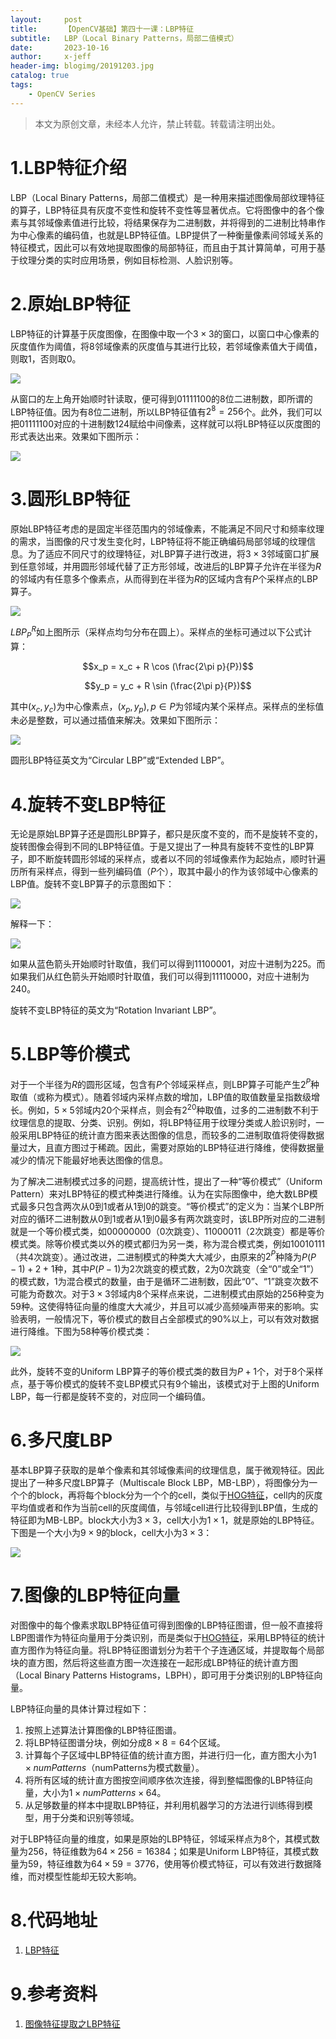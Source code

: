 ```yaml
---
layout:     post
title:      【OpenCV基础】第四十一课：LBP特征
subtitle:   LBP（Local Binary Patterns，局部二值模式）
date:       2023-10-16
author:     x-jeff
header-img: blogimg/20191203.jpg
catalog: true
tags:
    - OpenCV Series
---
```

>本文为原创文章，未经本人允许，禁止转载。转载请注明出处。

# 1.LBP特征介绍

LBP（Local Binary Patterns，局部二值模式）是一种用来描述图像局部纹理特征的算子，LBP特征具有灰度不变性和旋转不变性等显著优点。它将图像中的各个像素与其邻域像素值进行比较，将结果保存为二进制数，并将得到的二进制比特串作为中心像素的编码值，也就是LBP特征值。LBP提供了一种衡量像素间邻域关系的特征模式，因此可以有效地提取图像的局部特征，而且由于其计算简单，可用于基于纹理分类的实时应用场景，例如目标检测、人脸识别等。

# 2.原始LBP特征

LBP特征的计算基于灰度图像，在图像中取一个$3 \times 3$的窗口，以窗口中心像素的灰度值作为阈值，将8邻域像素的灰度值与其进行比较，若邻域像素值大于阈值，则取1，否则取0。

![](https://xjeffblogimg.oss-cn-beijing.aliyuncs.com/BLOGIMG/BlogImage/OpenCVSeries/Lesson41/41x1.png)

从窗口的左上角开始顺时针读取，便可得到01111100的8位二进制数，即所谓的LBP特征值。因为有8位二进制，所以LBP特征值有$2^8=256$个。此外，我们可以把01111100对应的十进制数124赋给中间像素，这样就可以将LBP特征以灰度图的形式表达出来。效果如下图所示：

![](https://xjeffblogimg.oss-cn-beijing.aliyuncs.com/BLOGIMG/BlogImage/OpenCVSeries/Lesson41/41x7.png)

# 3.圆形LBP特征

原始LBP特征考虑的是固定半径范围内的邻域像素，不能满足不同尺寸和频率纹理的需求，当图像的尺寸发生变化时，LBP特征将不能正确编码局部邻域的纹理信息。为了适应不同尺寸的纹理特征，对LBP算子进行改进，将$3\times 3$邻域窗口扩展到任意邻域，并用圆形邻域代替了正方形邻域，改进后的LBP算子允许在半径为$R$的邻域内有任意多个像素点，从而得到在半径为$R$的区域内含有$P$个采样点的LBP算子。

![](https://xjeffblogimg.oss-cn-beijing.aliyuncs.com/BLOGIMG/BlogImage/OpenCVSeries/Lesson41/41x2.png)

$LBP^R_P$如上图所示（采样点均匀分布在圆上）。采样点的坐标可通过以下公式计算：

$$x_p = x_c + R \cos (\frac{2\pi p}{P})$$

$$y_p = y_c + R \sin (\frac{2\pi p}{P})$$

其中$(x_c,y_c)$为中心像素点，$(x_p,y_p), p \in P$为邻域内某个采样点。采样点的坐标值未必是整数，可以通过插值来解决。效果如下图所示：

![](https://xjeffblogimg.oss-cn-beijing.aliyuncs.com/BLOGIMG/BlogImage/OpenCVSeries/Lesson41/41x8.png)

圆形LBP特征英文为“Circular LBP”或“Extended LBP”。

# 4.旋转不变LBP特征

无论是原始LBP算子还是圆形LBP算子，都只是灰度不变的，而不是旋转不变的，旋转图像会得到不同的LBP特征值。于是又提出了一种具有旋转不变性的LBP算子，即不断旋转圆形邻域的采样点，或者以不同的邻域像素作为起始点，顺时针遍历所有采样点，得到一些列编码值（$P$个），取其中最小的作为该邻域中心像素的LBP值。旋转不变LBP算子的示意图如下：

![](https://xjeffblogimg.oss-cn-beijing.aliyuncs.com/BLOGIMG/BlogImage/OpenCVSeries/Lesson41/41x3.png)

解释一下：

![](https://xjeffblogimg.oss-cn-beijing.aliyuncs.com/BLOGIMG/BlogImage/OpenCVSeries/Lesson41/41x5.png)

如果从蓝色箭头开始顺时针取值，我们可以得到11100001，对应十进制为225。而如果我们从红色箭头开始顺时针取值，我们可以得到11110000，对应十进制为240。

旋转不变LBP特征的英文为“Rotation Invariant LBP”。

# 5.LBP等价模式

对于一个半径为$R$的圆形区域，包含有$P$个邻域采样点，则LBP算子可能产生$2^P$种取值（或称为模式）。随着邻域内采样点数的增加，LBP值的取值数量呈指数级增长。例如，$5 \times 5$邻域内20个采样点，则会有$2^{20}$种取值，过多的二进制数不利于纹理信息的提取、分类、识别。例如，将LBP特征用于纹理分类或人脸识别时，一般采用LBP特征的统计直方图来表达图像的信息，而较多的二进制取值将使得数据量过大，且直方图过于稀疏。因此，需要对原始的LBP特征进行降维，使得数据量减少的情况下能最好地表达图像的信息。

为了解决二进制模式过多的问题，提高统计性，提出了一种“等价模式”（Uniform Pattern）来对LBP特征的模式种类进行降维。认为在实际图像中，绝大数LBP模式最多只包含两次从0到1或者从1到0的跳变。“等价模式”的定义为：当某个LBP所对应的循环二进制数从0到1或者从1到0最多有两次跳变时，该LBP所对应的二进制就是一个等价模式类，如00000000（0次跳变）、11000011（2次跳变）都是等价模式类。除等价模式类以外的模式都归为另一类，称为混合模式类，例如10010111（共4次跳变）。通过改进，二进制模式的种类大大减少，由原来的$2^P$种降为$P(P-1)+2+1$种，其中$P(P-1)$为2次跳变的模式数，2为0次跳变（全“0”或全“1”）的模式数，1为混合模式的数量，由于是循环二进制数，因此“0”、“1”跳变次数不可能为奇数次。对于$3 \times 3$邻域内8个采样点来说，二进制模式由原始的256种变为59种。这使得特征向量的维度大大减少，并且可以减少高频噪声带来的影响。实验表明，一般情况下，等价模式的数目占全部模式的90%以上，可以有效对数据进行降维。下图为58种等价模式类：

![](https://xjeffblogimg.oss-cn-beijing.aliyuncs.com/BLOGIMG/BlogImage/OpenCVSeries/Lesson41/41x4.png)

此外，旋转不变的Uniform LBP算子的等价模式类的数目为$P+1$个，对于8个采样点，基于等价模式的旋转不变LBP模式只有9个输出，该模式对于上图的Uniform LBP，每一行都是旋转不变的，对应同一个编码值。

# 6.多尺度LBP

基本LBP算子获取的是单个像素和其邻域像素间的纹理信息，属于微观特征。因此提出了一种多尺度LBP算子（Multiscale Block LBP，MB-LBP），将图像分为一个个的block，再将每个block分为一个个的cell，类似于[HOG特征](http://shichaoxin.com/2023/09/16/论文阅读-Histograms-of-Oriented-Gradients-for-Human-Detection/)，cell内的灰度平均值或者和作为当前cell的灰度阈值，与邻域cell进行比较得到LBP值，生成的特征即为MB-LBP。block大小为$3\times 3$，cell大小为$1 \times 1$，就是原始的LBP特征。下图是一个大小为$9 \times 9$的block，cell大小为$3\times 3$：

![](https://xjeffblogimg.oss-cn-beijing.aliyuncs.com/BLOGIMG/BlogImage/OpenCVSeries/Lesson41/41x6.png)

# 7.图像的LBP特征向量

对图像中的每个像素求取LBP特征值可得到图像的LBP特征图谱，但一般不直接将LBP图谱作为特征向量用于分类识别，而是类似于[HOG特征](http://shichaoxin.com/2023/09/16/论文阅读-Histograms-of-Oriented-Gradients-for-Human-Detection/)，采用LBP特征的统计直方图作为特征向量。将LBP特征图谱划分为若干个子连通区域，并提取每个局部块的直方图，然后将这些直方图一次连接在一起形成LBP特征的统计直方图（Local Binary Patterns Histograms，LBPH），即可用于分类识别的LBP特征向量。

LBP特征向量的具体计算过程如下：

1. 按照上述算法计算图像的LBP特征图谱。
2. 将LBP特征图谱分块，例如分成$8 \times 8 = 64$个区域。
3. 计算每个子区域中LBP特征值的统计直方图，并进行归一化，直方图大小为$1\times numPatterns$（numPatterns为模式数量）。
4. 将所有区域的统计直方图按空间顺序依次连接，得到整幅图像的LBP特征向量，大小为$1\times numPatterns \times 64$。
5. 从足够数量的样本中提取LBP特征，并利用机器学习的方法进行训练得到模型，用于分类和识别等领域。

对于LBP特征向量的维度，如果是原始的LBP特征，邻域采样点为8个，其模式数量为256，特征维数为$64 \times 256 = 16384$；如果是Uniform LBP特征，其模式数量为59，特征维数为$64 \times 59 = 3776$，使用等价模式特征，可以有效进行数据降维，而对模型性能却无较大影响。

# 8.代码地址

1. [LBP特征](https://github.com/x-jeff/OpenCV_Code_Demo/tree/master/Demo41)

# 9.参考资料

1. [图像特征提取之LBP特征](https://senitco.github.io/2017/06/12/image-feature-lbp/)